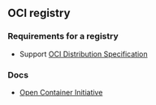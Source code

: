 ## OCI registry

### Requirements for a registry

- Support [OCI Distribution Specification](https://github.com/opencontainers/distribution-spec)

### Docs

- [Open Container Initiative](https://opencontainers.org/)
